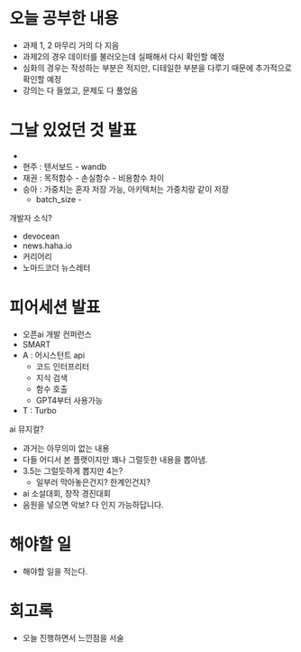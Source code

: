 # 오늘 공부한 내용
- 과제 1, 2 마무리 거의 다 지음
- 과제2의 경우 데이터를 불러오는데 실패해서 다시 확인할 예정
- 심화의 경우는 작성하는 부분은 적지만, 디테일한 부분을 다루기 때문에 추가적으로 확인할 예정
- 강의는 다 들었고, 문제도 다 풀었음

# 그날 있었던 것 발표
- 
- 현주 : 텐서보드 - wandb
- 재권 : 목적함수 - 손실함수 - 비용함수 차이
- 승아 : 가중치는 혼자 저장 가능, 아키텍처는 가중치랑 같이 저장
	- batch_size - 

개발자 소식?
- devocean
- news.haha.io
- 커리어리
- 노마드코더 뉴스레터
# 피어세션 발표
- 오픈ai 개발 컨퍼런스
- SMART
- A : 어시스턴트 api
	- 코드 인터프리터 
	- 지식 검색
	- 함수 호출
	- GPT4부터 사용가능
- T : Turbo

ai 뮤지컬?
- 과거는 아무의미 없는 내용
- 다들 어디서 본 플랫이지만 꽤나 그럴듯한 내용을 뽑아냄.
- 3.5는 그럴듯하게 뽑지만 4는?
	- 일부러 막아놓은건지? 한계인건지?
- ai 소설대회, 창작 경진대회
- 음원을 넣으면 악보? 다 인지 가능하답니다.


# 해야할 일
- 해야할 일을 적는다.


# 회고록
- 오늘 진행하면서 느낀점을 서술